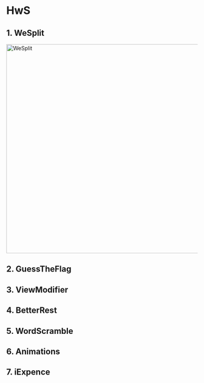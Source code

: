 # HwS

## 1. WeSplit

<img width="552" alt="WeSplit" src="https://user-images.githubusercontent.com/56388642/143482417-f278a8f3-122e-4b03-987f-2c5c56ddfc85.png">

## 2. GuessTheFlag

## 3. ViewModifier

## 4. BetterRest

## 5. WordScramble

## 6. Animations

## 7. iExpence

